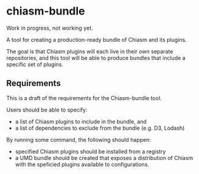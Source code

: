 # chiasm-bundle

Work in progress, not working yet.

A tool for creating a production-ready bundle of Chiasm and its plugins.

The goal is that Chiasm plugins will each live in their own separate repositories, and this tool will be able to produce bundles that include a specific set of plugins.

## Requirements
This is a draft of the requirements for the Chiasm-bundle tool.

Users should be able to specify:

 * a list of Chiasm plugins to include in the bundle, and
 * a list of dependencies to exclude from the bundle (e.g. D3, Lodash)

By running some command, the following should happen:

 * specified Chiasm plugins should be installed from a registry
 * a UMD bundle should be created that exposes a distribution of Chiasm with the speficied plugins available to configurations.

